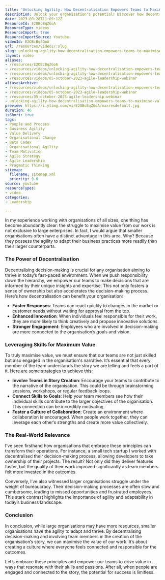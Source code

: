 ```yaml
---
title: 'Unlocking Agility: How Decentralisation Empowers Teams to Maximise Value in Any Organisation'
description: Unlock your organisation's potential! Discover how decentralisation and team engagement can drive innovation and agility, maximising value in any business.
date: 2023-09-28T11:09:12Z
ResourceId: E2OBcBqZGoA
ResourceType: videos
ResourceImport: true
ResourceImportSource: Youtube
videoId: E2OBcBqZGoA
url: /resources/videos/:slug
slug: unlocking-agility-how-decentralisation-empowers-teams-to-maximise-value-in-any-organisation-E2OBcBqZGoA
layout: video
aliases:
- /resources/E2OBcBqZGoA
- /resources/videos/unlocking-agility-how-decentralisation-empowers-teams-to-maximise-value-in-any-organisation-E2OBcBqZGoA
- /resources/videos/unlocking-agility-how-decentralisation-empowers-teams-to-maximise-value-in-any-organisation
- /resources/videos/05-october-2023-agile-leadership-webinar
aliasesArchive:
- /resources/videos/unlocking-agility-how-decentralisation-empowers-teams-to-maximise-value-in-any-organisation
- /resources/videos/05-october-2023-agile-leadership-webinar
- /resources/05-october-2023-agile-leadership-webinar
- unlocking-agility-how-decentralisation-empowers-teams-to-maximise-value-in-any-organisation-E2OBcBqZGoA
preview: https://i.ytimg.com/vi/E2OBcBqZGoA/maxresdefault.jpg
duration: 46
isShort: true
tags:
- People and Process
- Business Agility
- Value Delivery
- Organisational Change
- Beta Codex
- Organisational Agility
- Team Motivation
- Agile Strategy
- Agile Leadership
- Pragmatic Thinking
sitemap:
  filename: sitemap.xml
  priority: 0.6
source: youtube
resourceTypes:
- video
categories:
- Leadership

---
```

In my experience working with organisations of all sizes, one thing has become abundantly clear: the struggle to maximise value from our work is not exclusive to large enterprises. In fact, I would argue that smaller organisations often have a distinct advantage in this area. Why? Because they possess the agility to adapt their business practices more readily than their larger counterparts.

### The Power of Decentralisation

Decentralising decision-making is crucial for any organisation aiming to thrive in today’s fast-paced environment. When we push responsibility down the hierarchy, we empower our teams to make decisions that are informed by their unique insights and expertise. This not only fosters a sense of ownership but also accelerates the decision-making process. Here’s how decentralisation can benefit your organisation:

- **Faster Responses**: Teams can react quickly to changes in the market or customer needs without waiting for approval from the top.
- **Enhanced Innovation**: When individuals feel responsible for their work, they are more likely to think creatively and propose innovative solutions.
- **Stronger Engagement**: Employees who are involved in decision-making are more connected to the organisation’s goals and vision.

### Leveraging Skills for Maximum Value

To truly maximise value, we must ensure that our teams are not just skilled but also engaged in the organisation's narrative. It’s essential that every member of the team understands the story we are telling and feels a part of it. Here are some strategies to achieve this:

- **Involve Teams in Story Creation**: Encourage your teams to contribute to the narrative of the organisation. This could be through brainstorming sessions, workshops, or regular feedback loops.
- **Connect Skills to Goals**: Help your team members see how their individual skills contribute to the larger objectives of the organisation. This connection can be incredibly motivating.
- **Foster a Culture of Collaboration**: Create an environment where collaboration is encouraged. When people work together, they can leverage each other’s strengths and create more value collectively.

### The Real-World Relevance

I’ve seen firsthand how organisations that embrace these principles can transform their operations. For instance, a small tech startup I worked with decentralised their decision-making process, allowing developers to take ownership of their projects. The result? Not only did they deliver features faster, but the quality of their work improved significantly as team members felt more invested in the outcomes.

Conversely, I’ve also witnessed larger organisations struggle under the weight of bureaucracy. Their decision-making processes are often slow and cumbersome, leading to missed opportunities and frustrated employees. This stark contrast highlights the importance of agility and adaptability in today’s business landscape.

### Conclusion

In conclusion, while large organisations may have more resources, smaller organisations have the agility to adapt and thrive. By decentralising decision-making and involving team members in the creation of the organisation’s story, we can maximise the value of our work. It’s about creating a culture where everyone feels connected and responsible for the outcomes. 

Let’s embrace these principles and empower our teams to drive value in ways that resonate with their skills and passions. After all, when people are engaged and connected to the story, the potential for success is limitless.
